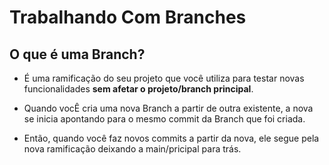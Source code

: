 # Trabalhando Com Branches

## O que é uma Branch?
- É uma ramificação do seu projeto que você utiliza para testar novas funcionalidades **sem afetar o projeto/branch principal**.

- Quando vocÊ cria uma nova Branch a partir de outra existente, a nova se inicia apontando para o mesmo commit da Branch que foi criada.

- Então, quando você faz novos commits a partir da nova, ele segue pela nova ramificação deixando a main/pricipal para trás.
